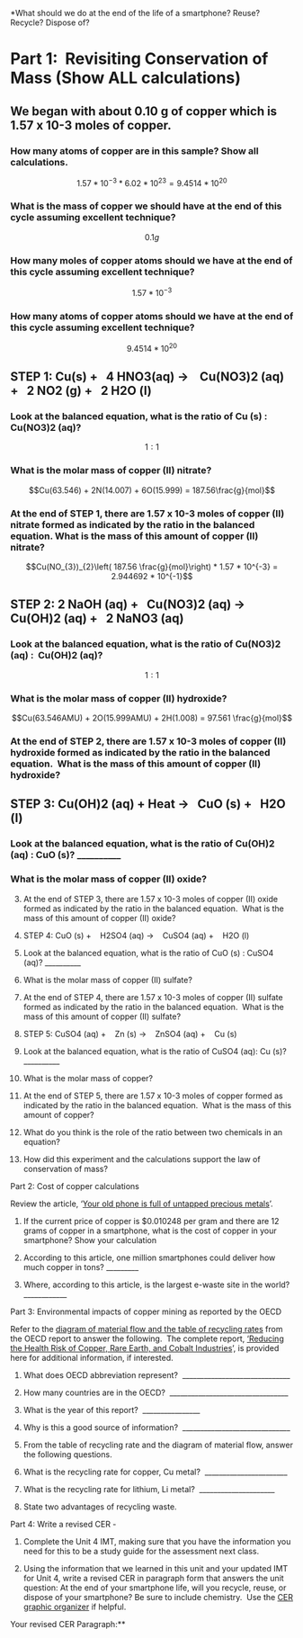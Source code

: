*What should we do at the end of the life of a smartphone? Reuse? Recycle? Dispose of?

  

# Part 1:  Revisiting Conservation of Mass (Show ALL calculations)

## We began with about 0.10 g of copper which is 1.57 x 10-3 moles of copper.

### How many atoms of copper are in this sample? Show all calculations.
  $$1.57 * 10^{-3} * 6.02 * 10^{23} = 9.4514 * 10^{20}$$
### What is the mass of copper we should have at the end of this cycle assuming excellent technique?
$$0.1g$$
### How many moles of copper atoms should we have at the end of this cycle assuming excellent technique? 
$$1.57 * 10^{-3}$$
### How many atoms of copper atoms should we have at the end of this cycle assuming excellent technique?
$$9.4514 * 10^{20}$$

## STEP 1: Cu(s) +   4 HNO3(aq) →    Cu(NO3)2 (aq) +   2 NO2 (g) +   2 H2O (l)

### Look at the balanced equation, what is the ratio of Cu (s) : Cu(NO3)2 (aq)?
$$1:1$$
### What is the molar mass of copper (II) nitrate?
$$Cu(63.546) + 2N(14.007) + 6O(15.999) = 187.56\frac{g}{mol}$$
### At the end of STEP 1, there are 1.57 x 10-3 moles of copper (II) nitrate formed as indicated by the ratio in the balanced equation. What is the mass of this amount of copper (II) nitrate?

$$Cu(NO_{3})_{2}\left( 187.56 \frac{g}{mol}\right) * 1.57 * 10^{-3} = 2.944692 * 10^{-1}$$

## STEP 2: 2 NaOH (aq) +   Cu(NO3)2 (aq) →   Cu(OH)2 (aq) +   2 NaNO3 (aq)



### Look at the balanced equation, what is the ratio of Cu(NO3)2 (aq) :  Cu(OH)2 (aq)?

$$1:1$$
  

### What is the molar mass of copper (II) hydroxide?


$$Cu(63.546AMU) + 2O(15.999AMU) + 2H(1.008) = 97.561 \frac{g}{mol}$$
  

### At the end of STEP 2, there are 1.57 x 10-3 moles of copper (II) hydroxide formed as indicated by the ratio in the balanced equation.  What is the mass of this amount of copper (II) hydroxide?
    

$$$$
  
  

## STEP 3: Cu(OH)2 (aq) + Heat →   CuO (s) +   H2O (l)
    

  

### Look at the balanced equation, what is the ratio of Cu(OH)2 (aq) : CuO (s)? __________
    

  

### What is the molar mass of copper (II) oxide?
    

  
  
  
  

3.  At the end of STEP 3, there are 1.57 x 10-3 moles of copper (II) oxide formed as indicated by the ratio in the balanced equation.  What is the mass of this amount of copper (II) oxide?
    

  
  
  

5.  STEP 4: CuO (s) +    H2SO4 (aq) →    CuSO4 (aq) +    H2O (l)
    

  

1.  Look at the balanced equation, what is the ratio of CuO (s) : CuSO4 (aq)? __________
    

  

2.  What is the molar mass of copper (II) sulfate?
    

  
  
  
  
  

3.  At the end of STEP 4, there are 1.57 x 10-3 moles of copper (II) sulfate formed as indicated by the ratio in the balanced equation.  What is the mass of this amount of copper (II) sulfate?
    

  
  
  
  
  

6.  STEP 5: CuSO4 (aq) +    Zn (s) →    ZnSO4 (aq) +    Cu (s)
    

  

1.  Look at the balanced equation, what is the ratio of CuSO4 (aq): Cu (s)? __________
    

  

2.  What is the molar mass of copper?
    

  
  
  

3.  At the end of STEP 5, there are 1.57 x 10-3 moles of copper formed as indicated by the ratio in the balanced equation.  What is the mass of this amount of copper?
    

  
  
  
  

7.  What do you think is the role of the ratio between two chemicals in an equation?
    

  
  

8.  How did this experiment and the calculations support the law of conservation of mass?
    

  
  
  

Part 2: Cost of copper calculations

Review the article, ‘[Your old phone is full of untapped precious metals](https://www.bbc.com/future/article/20161017-your-old-phone-is-full-of-precious-metals)’.

1.  If the current price of copper is $0.010248 per gram and there are 12 grams of copper in a smartphone, what is the cost of copper in your smartphone? Show your calculation
    

  
  
  

2.  According to this article, one million smartphones could deliver how much copper in tons? _________
    

  
  

3.  Where, according to this article, is the largest e-waste site in the world?  ____________ 
    

Part 3: Environmental impacts of copper mining as reported by the OECD

Refer to the [diagram of material flow and the table of recycling rates](https://drive.google.com/file/d/17amALtxXOUo5P9HWed_54bsP6Q98yO1s/view?usp=sharing) from the OECD report to answer the following.  The complete report, [‘Reducing the Health Risk of Copper, Rare Earth, and Cobalt Industries](https://drive.google.com/file/d/1YXguvSORWoedKc_e7YRS5uYDWFkxN7qi/view?usp=sharing)’, is provided here for additional information, if interested.

  

1.  What does OECD abbreviation represent?  ______________________________
    
2.  How many countries are in the OECD?  _________________________________
    
3.  What is the year of this report?  ________________
    
4.  Why is this a good source of information?  ______________________________
    
5.  From the table of recycling rate and the diagram of material flow, answer the following questions. 
    

1.  What is the recycling rate for copper, Cu metal?  _______________________
    
2.  What is the recycling rate for lithium, Li metal?  _____________________
    
3.  State two advantages of recycling waste.
    

  
  

Part 4: Write a revised CER - 

1.  Complete the Unit 4 IMT, making sure that you have the information you need for this to be a study guide for the assessment next class.
    
2.  Using the information that we learned in this unit and your updated IMT for Unit 4, write a revised CER in paragraph form that answers the unit question: At the end of your smartphone life, will you recycle, reuse, or dispose of your smartphone? Be sure to include chemistry.  Use the [CER graphic organizer](https://docs.google.com/document/d/1rS295CuTXqsjginfLqW2iJtAN5e43xD-K_qsmeb-opQ/edit?usp=sharing) if helpful.
    

  

Your revised CER Paragraph:**